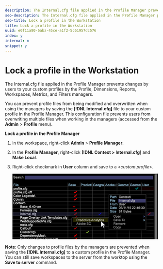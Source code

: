 ```yaml
---
description: The Internal.cfg file applied in the Profile Manager prevents changes by users to your custom profiles by the Profile, Dimensions, Reports, Workspaces, Metrics, and Filters managers.
seo-description: The Internal.cfg file applied in the Profile Manager prevents changes by users to your custom profiles by the Profile, Dimensions, Reports, Workspaces, Metrics, and Filters managers.
seo-title: Lock a profile in the Workstation
title: Lock a profile in the Workstation
uuid: e0f11a80-6aba-45ce-a1f2-5c61957dc576
index: y
internal: n
snippet: y
---
```


# Lock a profile in the Workstation

The Internal.cfg file applied in the Profile Manager prevents changes by users to your custom profiles by the Profile, Dimensions, Reports, Workspaces, Metrics, and Filters managers.

You can prevent profile files from being modified and overwritten when using the managers by saving the **[!DNL Internal.cfg]** file to your custom profile in the Profile Manager. This configuration file prevents users from overwriting multiple files when working in the managers (accessed from the **Admin** > **Profile** menu).

**Lock a profile in the Profile Manager**

1. In the workspace, right-click **Admin** > **Profile Manager**. 
1. In the **Profile Manager**, right-click **[!DNL Context > Internal.cfg]** and **Make Local**. 
1. Right-click checkmark in **User** column and save to a <*custom profile*>.

   ![](assets/dwb_lock_profiles.png)

**Note**: Only changes to profile files by the managers are prevented when saving the **[!DNL Internal.cfg]** to a custom profile in the Profile Manager. You can still save workspaces to the server from the worktop using the **Save to server** command. 

